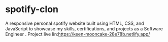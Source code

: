# spotify-clon
A responsive personal spotify website built using HTML, CSS, and JavaScript to showcase my skills, certifications, and projects as a Software Engineer .
Project live lin:https://keen-mooncake-28e78b.netlify.app/
